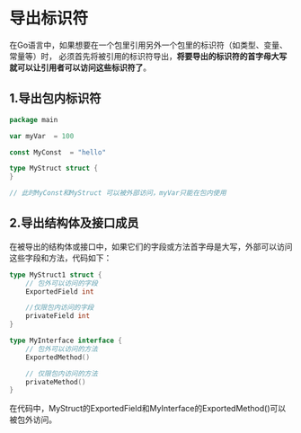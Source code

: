 # 导出标识符

在Go语言中，如果想要在一个包里引用另外一个包里的标识符（如类型、变量、常量等）时，
必须首先将被引用的标识符导出，**将要导出的标识符的首字母大写就可以让引用者可以访问这些标识符了**。


## 1.导出包内标识符
``` go
package main

var myVar  = 100

const MyConst  = "hello"

type MyStruct struct {
}

// 此时MyConst和MyStruct 可以被外部访问，myVar只能在包内使用
```




## 2.导出结构体及接口成员
在被导出的结构体或接口中，如果它们的字段或方法首字母是大写，外部可以访问这些字段和方法，代码如下：
``` go
type MyStruct1 struct {
	// 包外可以访问的字段
	ExportedField int

	//仅限包内访问的字段
	privateField int
}

type MyInterface interface {
	// 包外可以访问的方法
	ExportedMethod()

	// 仅限包内访问的方法
	privateMethod()
}
```
在代码中，MyStruct的ExportedField和MyInterface的ExportedMethod()可以被包外访问。


